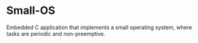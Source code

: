 # Small-OS
Embedded C application that implements a small operating system, where tasks are periodic and non-preemptive.
